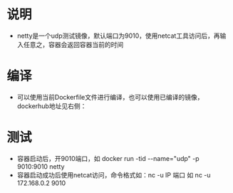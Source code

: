 # 说明
- netty是一个udp测试镜像，默认端口为9010，使用netcat工具访问后，再输入任意之，容器会返回容器当前的时间

# 编译
- 可以使用当前Dockerfile文件进行编译，也可以使用已编译的镜像，dockerhub地址见右侧：

# 测试
- 容器启动后，开9010端口，如
docker run -tid --name="udp" -p 9010:9010 netty
- 容器启动成功后使用netcat访问，命令格式如：nc -u IP 端口
如 nc -u 172.168.0.2 9010

